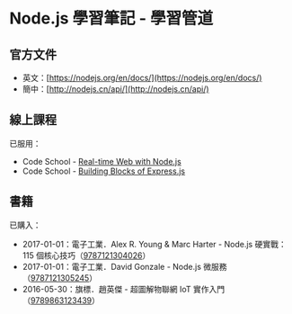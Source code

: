 # Node.js 學習筆記 - 學習管道

## 官方文件

* 英文：[https://nodejs.org/en/docs/](https://nodejs.org/en/docs/)
* 簡中：[http://nodejs.cn/api/](http://nodejs.cn/api/)

## 線上課程

已服用：

* Code School - [Real-time Web with Node.js](https://www.codeschool.com/courses/real-time-web-with-node-js)
* Code School - [Building Blocks of Express.js](https://www.codeschool.com/courses/building-blocks-of-express-js)

## 書籍

已購入：

* 2017-01-01：電子工業．Alex R. Young & Marc Harter  - Node.js 硬實戰：115 個核心技巧（[9787121304026](https://book.douban.com/subject/26937390/)）
* 2017-01-01：電子工業．David Gonzale - Node.js 微服務（[9787121305245](https://book.douban.com/subject/26937361/)）
* 2016-05-30：旗標．趙英傑 - 超圖解物聯網 IoT 實作入門（[9789863123439](https://www.tenlong.com.tw/products/9789863123439)）



